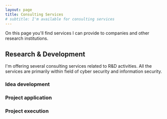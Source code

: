 ```yaml
---
layout: page
title: Consulting Services
# subtitle: I'm available for consulting services
---
```


On this page you'll find services I can provide to companies and other research institutions.

## Research & Development

I'm offering several consulting services related to R&D activities. All the services are primarily within field of cyber security
and information security.

### Idea development

### Project application

### Project execution

